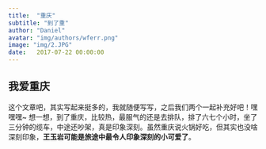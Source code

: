 ```yaml
---
title:  "重庆"
subtitle: "到了重"
author: "Daniel"
avatar: "img/authors/wferr.png"
image: "img/2.JPG"
date:   2017-07-22 00:00:00
---
```



## 我爱重庆

这个文章吧，其实写起来挺多的，我就随便写写，之后我们两个一起补充好吧！嘿嘿嘿~
想一想，到了重庆，比较热，最服气的还是去排队，排了六七个小时，坐了三分钟的缆车，中途还吵架，真是印象深刻。虽然重庆说火锅好吃，但其实也没啥深刻印象，**王玉岩可能是旅途中最令人印象深刻的小可爱了**。
